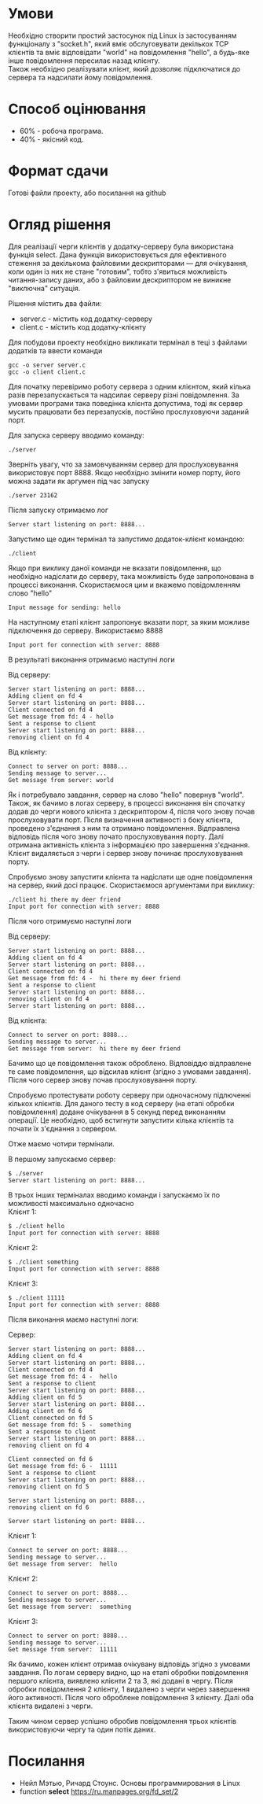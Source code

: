 # Умови
Необхідно створити простий застосунок під Linux із застосуванням функціоналу з "socket.h", який вміє обслуговувати декількох TCP клієнтів та вміє відповідати "world" на повідомлення "hello", а будь-яке інше повідомлення пересилає назад клієнту.   
Також необхідно реалізувати клієнт, який дозволяє підключатися до сервера та надсилати йому повідомлення.

# Способ оцінювання
* 60% - робоча програма.
* 40% - якісний код.

# Формат сдачи
Готові файли проекту, або посилання на github

# Огляд рішення
Для реалізації черги клієнтів у додатку-серверу була використана функція select. Дана функція використовується для ефективного стеження за декількома файловими дескрипторами — для очікування, коли один із них не стане "готовим", тобто з'явиться можливість читання-запису даних, або з файловим дескриптором не виникне "виключна" ситуація.

Рішення містить два файли:
- server.c - містить код додатку-серверу
- client.c - містить код додатку-клієнту

Для побудови проекту необхідно викликати термінал в теці з файлами додатків та ввести команди

~~~
gcc -o server server.c
gcc -o client client.c
~~~

Для початку перевіримо роботу сервера з одним клієнтом, який кілька разів перезапускається та надсилає серверу різні повідомлення. За умовами програми така поведінка клієнта допустима, тоді як сервер мусить працювати без перезапусків, постійно прослуховуючи заданий порт.

Для запуска серверу вводимо команду:
~~~
./server
~~~

Зверніть увагу, что за замовчуванням сервер для прослуховування використовує порт 8888. Якщо необхідно змінити номер порту, його можна задати як аргумен під час запуску
~~~
./server 23162
~~~

Після запуску отримаємо лог
~~~
Server start listening on port: 8888...
~~~

Запустимо ще один термінал та запустимо додаток-клієнт командою:
~~~
./client
~~~

Якщо при виклику даної команди не вказати повідомлення, що необхідно надіслати до серверу, така можливість буде запропонована в процессі виконання. Скористаємося цим и вкажемо повідомленням слово "hello"
~~~
Input message for sending: hello
~~~

На наступному етапі клієнт запропонує вказати порт, за яким можливе підключення до серверу. Використаємо 8888
~~~
Input port for connection with server: 8888
~~~

В результаті виконання отримаємо наступні логи

Від серверу:
~~~
Server start listening on port: 8888...
Adding client on fd 4
Server start listening on port: 8888...
Client connected on fd 4
Get message from fd: 4 - hello
Sent a response to client
Server start listening on port: 8888...
removing client on fd 4
~~~
Від клієнту:
~~~
Connect to server on port: 8888...
Sending message to server...
Get message from server: world
~~~

Як і потребувало завдання, сервер на слово "hello" повернув "world". Також, як бачимо в логах серверу, в процессі виконання він спочатку додав до черги нового клієнта з дескриптором 4, після чого знову почав прослуховувати порт. Після визначення активності з боку клієнта, проведено з'єднання з ним та отримано повідомлення. Відправлена відповідь після чого знову почато прослуховування порту. Далі отримана активність клієнта з інформацією про завершення з'єднання. Клієнт видаляється з черги і сервер знову починає прослуховування порту.

Спробуємо знову запустити клієнта та надіслати ще одне повідомлення на сервер, який досі працює. Скористаємося аргументами при виклику:
~~~
./client hi there my deer friend
Input port for connection with server: 8888
~~~

Після чого отримуємо наступні логи 

Від серверу:
~~~
Server start listening on port: 8888...
Adding client on fd 4
Server start listening on port: 8888...
Client connected on fd 4
Get message from fd: 4 -  hi there my deer friend
Sent a response to client
Server start listening on port: 8888...
removing client on fd 4
Server start listening on port: 8888...
~~~

Від клієнта:
~~~
Connect to server on port: 8888...
Sending message to server...
Get message from server:  hi there my deer friend
~~~

Бачимо що це повідомлення також оброблено. Відповіддю відправлене те саме повідомлення, що відсилав клієнт (згідно з умовами завдання). Після чого сервер знову почав прослуховування порту.

Спробуємо протестувати роботу серверу при одночасному підлюченні кількох клієнтів. Для даного тесту в код серверу (на етапі обробки повідомлення) додане очікування в 5 секунд перед виконанням операції. Це необхідно, щоб встигнути запустити кілька клієнтів та почати їх з'єднання з сервером.

Отже маємо чотири термінали.

В першому запускаємо сервер:
~~~
$ ./server
Server start listening on port: 8888...
~~~

В трьох інших терміналах вводимо команди і запускаємо їх по можливості максимально одночасно  
Клієнт 1:
~~~
$ ./client hello
Input port for connection with server: 8888
~~~

Клієнт 2:
~~~
$ ./client something
Input port for connection with server: 8888
~~~

Клієнт 3:
~~~
$ ./client 11111
Input port for connection with server: 8888
~~~

Після виконання маємо наступні логи:

Сервер:
~~~
Server start listening on port: 8888...
Adding client on fd 4
Server start listening on port: 8888...
Client connected on fd 4
Get message from fd: 4 -  hello
Sent a response to client
Server start listening on port: 8888...
Adding client on fd 5
Server start listening on port: 8888...
Adding client on fd 6
Client connected on fd 5
Get message from fd: 5 -  something
Sent a response to client
Server start listening on port: 8888...
removing client on fd 4

Client connected on fd 6
Get message from fd: 6 -  11111
Sent a response to client
Server start listening on port: 8888...
removing client on fd 5

Server start listening on port: 8888...
removing client on fd 6

Server start listening on port: 8888...
~~~

Клієнт 1:
~~~
Connect to server on port: 8888...
Sending message to server...
Get message from server:  hello
~~~

Клієнт 2:
~~~
Connect to server on port: 8888...
Sending message to server...
Get message from server:  something
~~~

Клієнт 3:
~~~
Connect to server on port: 8888...
Sending message to server...
Get message from server:  11111
~~~

Як бачимо, кожен клієнт отримав очікувану відповідь згідно з умовами завдання.
По логам серверу видно, що на етапі обробки повідомлення першого клієнта, виявлено клієнти 2 та 3, які додані в чергу. Після обробки повідомлення 2 клієнту, 1 видалено з черги через завершення його активності. Після чого оброблене повідомлення 3 клієнту. Далі оба клієнта видалені з черги.

Таким чином сервер успішно обробив повідомлення трьох клієнтів використовуючи чергу та один потік даних.

# Посилання
- Нейл Мэтью, Ричард Стоунс. Основы программирования в Linux
- function **select** https://ru.manpages.org/fd_set/2

